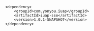 	<dependency>
		<groupId>com.yonyou.iuap</groupId>
    	<artifactId>iuap-sso</artifactId>
    	<version>1.0.1-SNAPSHOT</version>
	</dependency>
